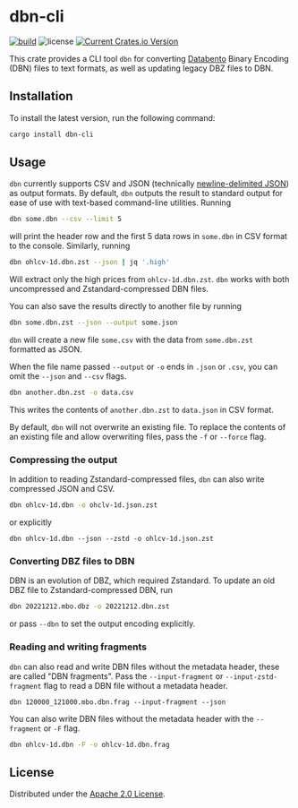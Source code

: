 # dbn-cli

[![build](https://github.com/databento/dbn/actions/workflows/build.yaml/badge.svg)](https://github.com/databento/dbn/actions/workflows/build.yaml)
![license](https://img.shields.io/github/license/databento/dbn?color=blue)
[![Current Crates.io Version](https://img.shields.io/crates/v/dbn-cli.svg)](https://crates.io/crates/dbn-cli)

This crate provides a CLI tool `dbn` for converting [Databento](https://databento.com)
Binary Encoding (DBN) files to text formats, as well as updating legacy DBZ files to
DBN.

## Installation

To install the latest version, run the following command:
```sh
cargo install dbn-cli
```

## Usage

`dbn` currently supports CSV and JSON (technically [newline-delimited JSON](http://ndjson.org/))
as output formats.
By default, `dbn` outputs the result to standard output for ease of use with
text-based command-line utilities.
Running
```sh
dbn some.dbn --csv --limit 5
```
will print the header row and the first 5 data rows in `some.dbn` in CSV format to the console.
Similarly, running
```sh
dbn ohlcv-1d.dbn.zst --json | jq '.high'
```
Will extract only the high prices from `ohlcv-1d.dbn.zst`.
`dbn` works with both uncompressed and Zstandard-compressed DBN files.

You can also save the results directly to another file by running
```sh
dbn some.dbn.zst --json --output some.json
```
`dbn` will create a new file `some.csv` with the data from `some.dbn.zst`
formatted as JSON.

When the file name passed `--output` or `-o` ends in `.json` or `.csv`, you
can omit the `--json` and `--csv` flags.
```sh
dbn another.dbn.zst -o data.csv
```
This writes the contents of `another.dbn.zst` to `data.json` in CSV format.

By default, `dbn` will not overwrite an existing file.
To replace the contents of an existing file and allow overwriting files, pass
the `-f` or `--force` flag.

### Compressing the output
In addition to reading Zstandard-compressed files, `dbn` can also write compressed JSON and CSV.

```sh
dbn ohlcv-1d.dbn -o ohclv-1d.json.zst
```

or explicitly
```
dbn ohlcv-1d.dbn --json --zstd -o ohlcv-1d.json.zst
```

### Converting DBZ files to DBN

DBN is an evolution of DBZ, which required Zstandard.
To update an old DBZ file to Zstandard-compressed DBN, run
```sh
dbn 20221212.mbo.dbz -o 20221212.dbn.zst
```
or pass `--dbn` to set the output encoding explicitly.

### Reading and writing fragments
`dbn` can also read and write DBN files without the metadata header, these are called "DBN fragments".
Pass the `--input-fragment` or `--input-zstd-fragment` flag to read a DBN file without a metadata header.
```
dbn 120000_121000.mbo.dbn.frag --input-fragment --json
```
You can also write DBN files without the metadata header with the `--fragment` or `-F` flag.
```sh
dbn ohlcv-1d.dbn -F -o ohlcv-1d.dbn.frag
```

## License

Distributed under the [Apache 2.0 License](https://www.apache.org/licenses/LICENSE-2.0.html).
